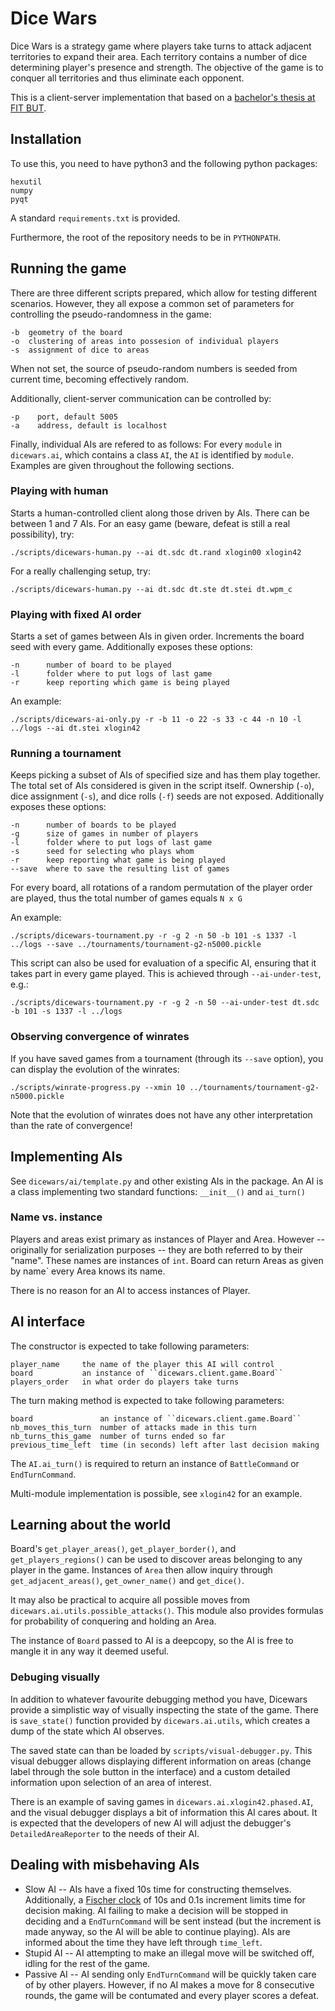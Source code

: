 # Dice Wars

Dice Wars is a strategy game where players take turns to attack adjacent territories to expand
their area. Each territory contains a number of dice determining player's presence
and strength. The objective of the game is to conquer all territories and thus eliminate each opponent.

This is a client-server implementation that based on a [bachelor's thesis at FIT BUT](https://www.vutbr.cz/www_base/zav_prace_soubor_verejne.php?file_id=180901).


## Installation

To use this, you need to have python3 and the following python packages:

    hexutil
    numpy
    pyqt

A standard ``requirements.txt`` is provided.

Furthermore, the root of the repository needs to be in ``PYTHONPATH``.

## Running the game

There are three different scripts prepared, which allow for testing different scenarios.
However, they all expose a common set of parameters for controlling the pseudo-randomness in the game:

    -b  geometry of the board
    -o  clustering of areas into possesion of individual players  
    -s  assignment of dice to areas

When not set, the source of pseudo-random numbers is seeded from current time, becoming effectively random.

Additionally, client-server communication can be controlled by:

    -p    port, default 5005
    -a    address, default is localhost

Finally, individual AIs are refered to as follows:
For every ``module`` in ``dicewars.ai``, which contains a class ``AI``, the ``AI`` is identified by ``module``. Examples are given throughout the following sections.

### Playing with human
Starts a human-controlled client along those driven by AIs.
There can be between 1 and 7 AIs.
For an easy game (beware, defeat is still a real possibility), try:

    ./scripts/dicewars-human.py --ai dt.sdc dt.rand xlogin00 xlogin42

For a really challenging setup, try:

    ./scripts/dicewars-human.py --ai dt.sdc dt.ste dt.stei dt.wpm_c

### Playing with fixed AI order
Starts a set of games between AIs in given order.
Increments the board seed with every game.
Additionally exposes these options:

    -n      number of board to be played
    -l      folder where to put logs of last game
    -r      keep reporting which game is being played

An example:

    ./scripts/dicewars-ai-only.py -r -b 11 -o 22 -s 33 -c 44 -n 10 -l ../logs --ai dt.stei xlogin42

### Running a tournament
Keeps picking a subset of AIs of specified size and has them play together.
The total set of AIs considered is given in the script itself.
Ownership (``-o``), dice assignment (``-s``), and dice rolls (``-f``) seeds are not exposed.
Additionally exposes these options:

    -n      number of boards to be played
    -g      size of games in number of players
    -l      folder where to put logs of last game
    -s      seed for selecting who plays whom
    -r      keep reporting what game is being played
    --save  where to save the resulting list of games

For every board, all rotations of a random permutation of the player order are played, thus the total number of games equals ``N x G``

An example:

    ./scripts/dicewars-tournament.py -r -g 2 -n 50 -b 101 -s 1337 -l ../logs --save ../tournaments/tournament-g2-n5000.pickle

This script can also be used for evaluation of a specific AI, ensuring that it takes part in every game played.
This is achieved through ``--ai-under-test``, e.g.:

    ./scripts/dicewars-tournament.py -r -g 2 -n 50 --ai-under-test dt.sdc -b 101 -s 1337 -l ../logs

### Observing convergence of winrates
If you have saved games from a tournament (through its ``--save`` option), you can display the evolution of the winrates:

    ./scripts/winrate-progress.py --xmin 10 ../tournaments/tournament-g2-n5000.pickle 

Note that the evolution of winrates does not have any other interpretation than the rate of convergence!

## Implementing AIs
See ``dicewars/ai/template.py`` and other existing AIs in the package.
An AI is a class implementing two standard functions: ``__init__()`` and ``ai_turn()``


### Name vs. instance
Players and areas exist primary as instances of Player and Area.
However -- originally for serialization purposes -- they are both referred to by their "name".
These names are instances of `int`.
Board can return Areas as given by name` every Area knows its name.

There is no reason for an AI to access instances of Player.

## AI interface

The constructor is expected to take following parameters:

    player_name     the name of the player this AI will control
    board           an instance of ``dicewars.client.game.Board``
    players_order   in what order do players take turns

The turn making method is expected to take following parameters:

    board               an instance of ``dicewars.client.game.Board``   
    nb_moves_this_turn  number of attacks made in this turn
    nb_turns_this_game  number of turns ended so far
    previous_time_left  time (in seconds) left after last decision making

The ``AI.ai_turn()`` is required to return an instance of ``BattleCommand`` or ``EndTurnCommand``.

Multi-module implementation is possible, see ``xlogin42`` for an example.

## Learning about the world
Board's ``get_player_areas()``, ``get_player_border()``, and ``get_players_regions()`` can be used to discover areas belonging to any player in the game.
Instances of ``Area`` then allow inquiry through ``get_adjacent_areas()``, ``get_owner_name()`` and ``get_dice()``.

It may also be practical to acquire all possible moves from ``dicewars.ai.utils.possible_attacks()``.
This module also provides formulas for probability of conquering and holding an Area.

The instance of ``Board`` passed to AI is a deepcopy, so the AI is free to mangle it in any way it deemed useful.

### Debuging visually
In addition to whatever favourite debugging method you have, Dicewars provide a simplistic way of visually inspecting the state of the game.
There is `save_state()` function provided by `dicewars.ai.utils`, which creates a dump of the state which AI observes.

The saved state can than be loaded by `scripts/visual-debugger.py`.
This visual debugger allows displaying different information on areas (change label through the sole button in the interface) and a custom detailed information upon selection of an area of interest.

There is an example of saving games in `dicewars.ai.xlogin42.phased.AI`, and the visual debugger displays a bit of information this AI cares about.
It is expected that the developers of new AI will adjust the debugger's `DetailedAreaReporter` to the needs of their AI.

## Dealing with misbehaving AIs

* Slow AI -- AIs have a fixed 10s time for constructing themselves.
Additionally, a [Fischer clock](https://en.wikipedia.org/wiki/Time_control#Increment_and_delay_methods) of 10s and 0.1s increment limits time for decision making.
AI failing to make a decision will be stopped in deciding and a ``EndTurnCommand`` will be sent instead (but the increment is made anyway, so the AI will be able to continue playing).
AIs are informed about the time they have left through ``time_left``. 
* Stupid AI -- AI attempting to make an illegal move will be switched off, idling for the rest of the game.
* Passive AI -- AI sending only ``EndTurnCommand`` will be quickly taken care of by other players. However, if no AI makes a move for 8 consecutive rounds, the game will be contumated and every player scores a defeat.
